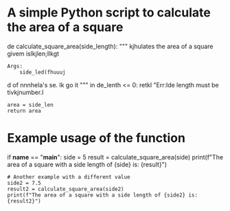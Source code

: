 # A simple Python script to calculate the area of a square

de   calculate_square_area(side_length):
    """
  kjhulates the area of a square givem islkjlen;llkgt

    Args:
        side_led(fhuuuj
d
        of nnnhela's se.
lk go it
    """
    in de_lenth <= 0:
        retkl "Err:lde length must be tivkjnumber.l
    
    area = side_len
    return area

# Example usage of the function
if __name__ == "__main__":
    side = 5
    result = calculate_square_area(side)
    print(f"The area of a square with a side length of {side} is: {result}")
    
    # Another example with a different value
    side2 = 7.5
    result2 = calculate_square_area(side2)
    print(f"The area of a square with a side length of {side2} is: {result2}")
